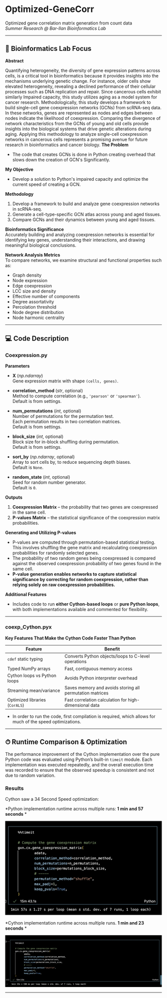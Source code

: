 # Optimized-GeneCorr
Optimized gene correlation matrix generation from count data  
*Summer Research @ Bar-Ilan Bioinformatics Lab*

---

## 🔬 Bioinformatics Lab Focus

**Abstract**  

Quantifying heterogeneity, the diversity of gene expression patterns across cells, is a critical tool in bioinformatics because it provides insights into the mechanisms underlying genetic change. For instance, older cells show elevated heterogeneity, revealing a declined performance of their cellular processes such as DNA replication and repair. Since cancerous cells exhibit similarly Impaired capacity, this study utilizes aging as a model system for cancer research. Methodologically, this study develops a framework to build single-cell gene coexpression networks (GCNs) from scRNA-seq data. In these networks, genes are represented as nodes and edges between nodes indicate the likelihood of coexpression. Comparing the divergence of network characteristics from the GCNs of young and old cells provide insights into the biological systems that drive genetic alterations during aging. Applying this methodology to analyze single-cell coexpression networks in cancerous cells represents a promising avenue for future research in bioinformatics and cancer biology.
**The Problem** 
- The code that creates GCNs is done in Python creating overhead that slows down the creation of GCN's Significantly.

**My Objective** 
- Develop a solution to Python's impaired capacity and optimize the current speed of creating a GCN. 

**Methodology**  
1. Develop a framework to build and analyze gene coexpression networks in scRNA-seq.  
2. Generate a cell-type-specific GCN atlas across young and aged tissues.  
3. Compare GCNs and their dynamics between young and aged tissues.  

**Bioinformatics Significance**  
Accurately building and analyzing coexpression networks is essential for identifying key genes, understanding their interactions, and drawing meaningful biological conclusions.  

**Network Analysis Metrics**  
To compare networks, we examine structural and functional properties such as:  
- Graph density  
- Node expression  
- Edge coexpression  
- LCC size and density  
- Effective number of components  
- Degree assortativity  
- Percolation threshold  
- Node degree distribution  
- Node harmonic centrality  

---

## 💻 Code Description

### **Coexpression.py**

**Parameters**  
- **X** (*np.ndarray*)  
  Gene expression matrix with shape `(cells, genes)`.  

- **correlation_method** (*str*, optional)  
  Method to compute correlation (e.g., `'pearson'` or `'spearman'`).  
  Default is from settings.  

- **num_permutations** (*int*, optional)  
  Number of permutations for the permutation test.  
  Each permutation results in two correlation matrices.  
  Default is from settings.  

- **block_size** (*int*, optional)  
  Block size for in-block shuffling during permutation.  
  Default is from settings.  

- **sort_by** (*np.ndarray*, optional)  
  Array to sort cells by, to reduce sequencing depth biases.  
  Default is `None`.  

- **random_state** (*int*, optional)  
  Seed for random number generator.  
  Default is `0`.  

**Outputs**  
1. **Coexpression Matrix** – the probability that two genes are coexpressed in the same cell.  
2. **P-values Matrix** – the statistical significance of the coexpression matrix probabilities.  

**Generating and Utilizing P-values**  
- P-values are computed through permutation-based statistical testing. This involves shuffling the gene matrix and recalculating coexpression probabilities for randomly selected genes.  
- The probability of two random genes being coexpressed is compared against the observed coexpression probability of two genes found in the same cell.  
- **P-value generation enables networks to capture statistical significance by correcting for random coexpression, rather than relying solely on raw coexpression probabilities.**

**Additional Features**  
- Includes code to run **either Cython-based loops** or **pure Python loops**, with both implementations available and commented for flexibility.  

---

### **coexp_Cython.pyx**  
**Key Features That Make the Cython Code Faster Than Python**

| Feature | Benefit |
|---------|---------|
| `cdef` static typing | Converts Python objects/loops to C-level operations |
| Typed NumPy arrays | Fast, contiguous memory access |
| Cython loops vs Python loops | Avoids Python interpreter overhead |
| Streaming mean/variance | Saves memory and avoids storing all permutation matrices |
| Optimized libraries (`CorALS`) | Fast correlation calculation for high-dimensional data |

- In order to run the code, first compilation is required, which allows for much of the speed optimizations. 

---

## ⏱ Runtime Comparison & Optimization

The performance improvement of the Cython implementation over the pure Python code was evaluated using Python’s built-in `timeit` module. Each implementation was executed repeatedly, and the overall execution time was recorded to ensure that the observed speedup is consistent and not due to random variation.

### **Results**

Cython saw a 34 Second Speed optimization: 

*Python implementation runtime across multiple runs: **1 min and 57 seconds** *

![Python Runtime](https://github.com/ArielMelni/Optimized-GeneCorr/blob/main/8C38DD30-33A5-4112-BC58-02A0257EE8B9.jpeg )  

*Cython implementation runtime across multiple runs. **1 min and 23 seconds** * 

![Cython Runtime](https://github.com/ArielMelni/Optimized-GeneCorr/blob/main/44D4B4DF-6195-4957-BF11-4B4944283085.jpeg)  



---




